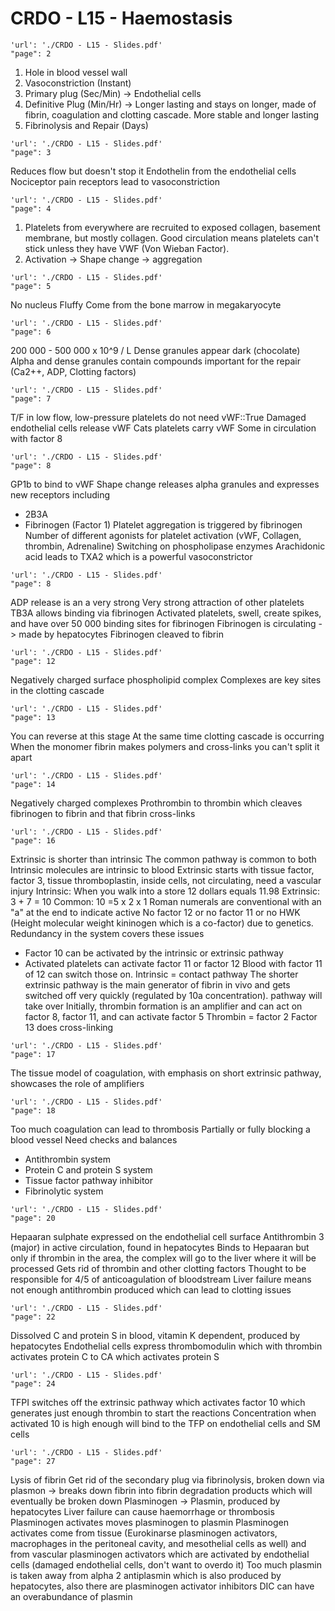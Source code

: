 # CRDO - L15 - Haemostasis

```pdf
'url': './CRDO - L15 - Slides.pdf'
"page": 2
```
1. Hole in blood vessel wall
2. Vasoconstriction (Instant)
3. Primary plug (Sec/Min) -> Endothelial cells
4. Definitive Plug (Min/Hr) -> Longer lasting and stays on longer, made of fibrin, coagulation and clotting cascade. More stable and longer lasting
5. Fibrinolysis and Repair (Days)

```pdf
'url': './CRDO - L15 - Slides.pdf'
"page": 3
```
Reduces flow but doesn't stop it
Endothelin from the endothelial cells
Nociceptor pain receptors lead to vasoconstriction

```pdf
'url': './CRDO - L15 - Slides.pdf'
"page": 4
```
1. Platelets from everywhere are recruited to exposed collagen, basement membrane, but mostly collagen. Good circulation means platelets can't stick unless they have VWF (Von Wieban Factor). 
2. Activation -> Shape change -> aggregation

```pdf
'url': './CRDO - L15 - Slides.pdf'
"page": 5
```
No nucleus
Fluffy
Come from the bone marrow in megakaryocyte

```pdf
'url': './CRDO - L15 - Slides.pdf'
"page": 6
```
200 000 - 500 000 x 10^9 / L
Dense granules appear dark (chocolate)
Alpha and dense granules contain compounds important for the repair (Ca2++, ADP, Clotting factors)



```pdf
'url': './CRDO - L15 - Slides.pdf'
"page": 7
```
T/F in low flow, low-pressure platelets do not need vWF::True
Damaged endothelial cells release vWF
Cats platelets carry vWF
Some in circulation with factor 8

```pdf
'url': './CRDO - L15 - Slides.pdf'
"page": 8
```
GP1b to bind to vWF
Shape change releases alpha granules and expresses new receptors including
- 2B3A
- Fibrinogen (Factor 1)
Platelet aggregation is triggered by fibrinogen
Number of different agonists for platelet activation (vWF, Collagen, thrombin, Adrenaline)
Switching on phospholipase enzymes
Arachidonic acid leads to TXA2 which is a powerful vasoconstrictor

```pdf
'url': './CRDO - L15 - Slides.pdf'
"page": 8
```
ADP release is an a very strong
Very strong attraction of other platelets
TB3A allows binding via fibrinogen
Activated platelets, swell, create spikes, and have over 50 000 binding sites for fibrinogen
Fibrinogen is circulating -> made by hepatocytes
Fibrinogen cleaved to fibrin

```pdf
'url': './CRDO - L15 - Slides.pdf'
"page": 12
```
Negatively charged surface phospholipid complex
Complexes are key sites in the clotting cascade

```pdf
'url': './CRDO - L15 - Slides.pdf'
"page": 13
```
You can reverse at this stage
At the same time clotting cascade is occurring
When the monomer fibrin makes polymers and cross-links you can't split it apart

```pdf
'url': './CRDO - L15 - Slides.pdf'
"page": 14
```
Negatively charged complexes
Prothrombin to thrombin which cleaves fibrinogen to fibrin and that fibrin cross-links

```pdf
'url': './CRDO - L15 - Slides.pdf'
"page": 16
```
Extrinsic is shorter than intrinsic
The common pathway is common to both
Intrinsic molecules are intrinsic to blood
Extrinsic starts with tissue factor, factor 3, tissue thromboplastin, inside cells, not circulating, need a vascular injury
Intrinsic: When you walk into a store 12 dollars equals 11.98
Extrinsic: 3 + 7 = 10
Common: 10 =5 x 2 x 1
Roman numerals are conventional with an "a" at the end to indicate active
No factor 12 or no factor 11 or no HWK (Height molecular weight kininogen which is a co-factor) due to genetics. Redundancy in the system covers these issues
- Factor 10 can be activated by the intrinsic or extrinsic pathway
- Activated platelets can activate factor 11 or factor 12
Blood with factor 11 of 12 can switch those on.
Intrinsic = contact pathway
The shorter extrinsic pathway is the main generator of fibrin in vivo and gets switched off very quickly (regulated by 10a concentration).  pathway will take over
Initially, thrombin formation is an amplifier and can act on factor 8, factor 11, and can activate factor 5
Thrombin = factor 2
Factor 13 does cross-linking

```pdf
'url': './CRDO - L15 - Slides.pdf'
"page": 17
```
The tissue model of coagulation, with emphasis on short extrinsic pathway, showcases the role of amplifiers

```pdf
'url': './CRDO - L15 - Slides.pdf'
"page": 18
```
Too much coagulation can lead to thrombosis
Partially or fully blocking a blood vessel
Need checks and balances
- Antithrombin system
- Protein C and protein S system
- Tissue factor pathway inhibitor
- Fibrinolytic system

```pdf
'url': './CRDO - L15 - Slides.pdf'
"page": 20
```
Hepaaran sulphate expressed on the endothelial cell surface
Antithrombin 3 (major) in active circulation, found in hepatocytes
Binds to Hepaaran but only if thrombin in the area, the complex will go to the liver where it will be processed
Gets rid of thrombin and other clotting factors
Thought to be responsible for 4/5 of anticoagulation of bloodstream
Liver failure means not enough antithrombin produced which can lead to clotting issues

```pdf
'url': './CRDO - L15 - Slides.pdf'
"page": 22
```
Dissolved C and protein S in blood, vitamin K dependent, produced by hepatocytes
Endothelial cells express thrombomodulin which with thrombin activates protein C to CA which activates protein S

```pdf
'url': './CRDO - L15 - Slides.pdf'
"page": 24
```
TFPI switches off the extrinsic pathway which activates factor 10 which generates just enough thrombin to start the reactions
Concentration when activated 10 is high enough will bind to the TFP on endothelial cells and SM cells

```pdf
'url': './CRDO - L15 - Slides.pdf'
"page": 27
```
Lysis of fibrin
Get rid of the secondary plug via fibrinolysis, broken down via plasmon -> breaks down fibrin into fibrin degradation products which will eventually be broken down
Plasminogen -> Plasmin, produced by hepatocytes
Liver failure can cause haemorrhage or thrombosis
Plasminogen activates moves plasminogen to plasmin
Plasminogen activates come from tissue (Eurokinarse plasminogen activators, macrophages in the peritoneal cavity, and mesothelial cells as well) and from vascular plasminogen activators which are activated by endothelial cells (damaged endothelial cells, don't want to overdo it)
Too much plasmin is taken away from alpha 2 antiplasmin which is also produced by hepatocytes, also there are plasminogen activator inhibitors
DIC can have an overabundance of plasmin

